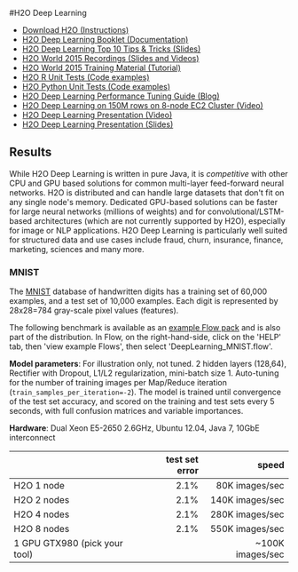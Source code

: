 #H2O Deep Learning

* [Download H2O (Instructions)](http://h2o.ai/download)
* [H2O Deep Learning Booklet (Documentation)](http://h2o.ai/resources)
* [H2O Deep Learning Top 10 Tips & Tricks (Slides)](http://www.slideshare.net/0xdata/h2o-world-top-10-deep-learning-tips-tricks-arno-candel)
* [H2O World 2015 Recordings (Slides and Videos)](http://h2oworld.h2o.ai)
* [H2O World 2015 Training Material (Tutorial)](https://github.com/h2oai/h2o-world-2015-training/tree/master/tutorials/deeplearning)
* [H2O R Unit Tests (Code examples)](https://github.com/h2oai/h2o-3/tree/master/h2o-r/tests/testdir_algos/deeplearning)
* [H2O Python Unit Tests (Code examples)](https://github.com/h2oai/h2o-3/tree/master/h2o-py/tests/testdir_algos/deeplearning)
* [H2O Deep Learning Performance Tuning Guide (Blog)](http://h2o.ai/blog/2015/08/deep-learning-performance/)
* [H2O Deep Learning on 150M rows on 8-node EC2 Cluster (Video)](https://www.youtube.com/watch?v=bInMSgZhDd4)
* [H2O Deep Learning Presentation (Video)](https://www.youtube.com/watch?v=E7aWAf-2N98)
* [H2O Deep Learning Presentation (Slides)](http://www.slideshare.net/0xdata/arno-candel-scalabledatascienceanddeeplearningwithh2omeetupacmebay)

## Results

While H2O Deep Learning is written in pure Java, it is *competitive* with other CPU and GPU based solutions for common multi-layer feed-forward neural networks. H2O is distributed and can handle large datasets that don't fit on any single node's memory. Dedicated GPU-based solutions can be faster for large neural networks (millions of weights) and for convolutional/LSTM-based architectures (which are not currently supported by H2O), especially for image or NLP applications. H2O Deep Learning is particularly well suited for structured data and use cases include fraud, churn, insurance, finance, marketing, sciences and many more.

### MNIST
The [MNIST](http://yann.lecun.com/exdb/mnist/) database of handwritten digits has a training set of 60,000 examples, and a test set of 10,000 examples. Each digit is represented by 28x28=784 gray-scale pixel values (features).

The following benchmark is available as an [example Flow pack](https://github.com/h2oai/h2o-3/tree/master/h2o-docs/src/product/flow/packs/examples) and is also part of the distribution. In Flow, on the right-hand-side, click on the 'HELP' tab, then 'view example Flows', then select 'DeepLearning_MNIST.flow'.

**Model parameters**: For illustration only, not tuned. 2 hidden layers (128,64), Rectifier with Dropout, L1/L2 regularization, mini-batch size 1. Auto-tuning for the number of training images per Map/Reduce iteration (`train_samples_per_iteration=-2`). The model is trained until convergence of the test set accuracy, and scored on the training and test sets every 5 seconds, with full confusion matrices and variable importances.

**Hardware**: Dual Xeon E5-2650 2.6GHz, Ubuntu 12.04, Java 7, 10GbE interconnect

| | test set error | speed | 
| --- | ---: | ---: |
| H2O 1 node | 2.1% | 80K images/sec |
| H2O 2 nodes | 2.1% | 140K images/sec |
| H2O 4 nodes | 2.1% | 280K images/sec | 
| H2O 8 nodes | 2.1% | 550K images/sec |
| 1 GPU GTX980 (pick your tool)| | ~100K images/sec |
